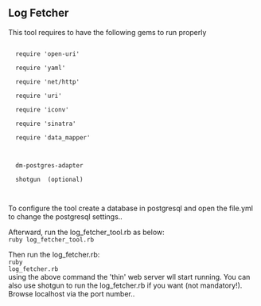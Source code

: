 <h2> Log Fetcher </h2>
<p>
 This tool requires to have the following gems to run properly
</p>
<code>
  require 'open-uri'<br/>
  require 'yaml'<br/>
  require 'net/http'<br/>
  require 'uri'<br/>
  require 'iconv' <br/>
  require 'sinatra'<br/>
  require 'data_mapper'<br/>
<br/>
  dm-postgres-adapter<br/>
  shotgun  (optional)<br/>
 </code>

<p>
 To configure the tool create a database in postgresql and open the file.yml to change the postgresql settings..
</p>
<p>
Afterward, run the log_fetcher_tool.rb as below: <br/>
 <code>ruby log_fetcher_tool.rb</code><br/>

Then run the log_fetcher.rb:<br/>
 <code>ruby log_fetcher.rb</code><br/>
using the above command  the 'thin' web server wll start running. You can also use shotgun to run the log_fetcher.rb if you want (not mandatory!).
Browse localhost via the port number..
</p>

